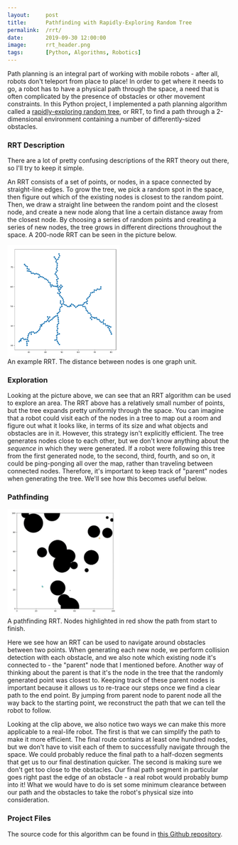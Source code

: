 ```yaml
---
layout:     post
title:      Pathfinding with Rapidly-Exploring Random Tree
permalink:  /rrt/
date:       2019-09-30 12:00:00
image:      rrt_header.png
tags:       [Python, Algorithms, Robotics]
---
```


Path planning is an integral part of working with mobile robots - after all, robots don't teleport from place to place! In order to get where it needs to go, a robot has to have a physical path through the space, a need that is often complicated by the presence of obstacles or other movement constraints. In this Python project, I implemented a path planning algorithm called a [rapidly-exploring random tree](https://en.wikipedia.org/wiki/Rapidly-exploring_random_tree), or RRT, to find a path through a 2-dimensional environment containing a number of differently-sized obstacles.

### RRT Description

There are a lot of pretty confusing descriptions of the RRT theory out there, so I'll try to keep it simple.

An RRT consists of a set of points, or nodes, in a space connected by straight-line edges. To grow the tree, we pick a random spot in the space, then figure out which of the existing nodes is closest to the random point. Then, we draw a straight line between the random point and the closest node, and create a new node along that line a certain distance away from the closest node. By choosing a series of random points and creating a series of new nodes, the tree grows in different directions throughout the space. A 200-node RRT can be seen in the picture below.

<div class="post-flex-display">
    <img src="/img/rrt_simple.png" alt="Simple RRT" style="width:50%">
    <div class="full-line-object">
        <div class="caption">
            An example RRT. The distance between nodes is one graph unit.
        </div>
    </div>
</div>

### Exploration

Looking at the picture above, we can see that an RRT algorithm can be used to explore an area. The RRT above has a relatively small number of points, but the tree expands pretty uniformly through the space. You can imagine that a robot could visit each of the nodes in a tree to map out a room and figure out what it looks like, in terms of its size and what objects and obstacles are in it. However, this strategy isn't explicitly efficient. The tree generates nodes close to each other, but we don't know anything about the _sequence_ in which they were generated. If a robot were following this tree from the first generated node, to the second, third, fourth, and so on, it could be ping-ponging all over the map, rather than traveling between connected nodes. Therefore, it's important to keep track of "parent" nodes when generating the tree. We'll see how this becomes useful below.

### Pathfinding

<div class="post-flex-display">
    <img src="/img/rrt_cropped15.gif" alt="Pathfinding RRT" style="width:50%">
    <div class="full-line-object">
        <div class="caption">
            A pathfinding RRT. Nodes highlighted in red show the path from start to finish.
        </div>
    </div>
</div>

Here we see how an RRT can be used to navigate around obstacles between two points. When generating each new node, we perform collision detection with each obstacle, and we also note which existing node it's connected to - the "parent" node that I mentioned before. Another way of thinking about the parent is that it's the node in the tree that the randomly generated point was closest to. Keeping track of these parent nodes is important because it allows us to re-trace our steps once we find a clear path to the end point. By jumping from parent node to parent node all the way back to the starting point, we reconstruct the path that we can tell the robot to follow.

Looking at the clip above, we also notice two ways we can make this more applicable to a real-life robot. The first is that we can simplify the path to make it more efficient. The final route contains at least one hundred nodes, but we don't have to visit each of them to successfully navigate through the space. We could probably reduce the final path to a half-dozen segments that get us to our final destination quicker. The second is making sure we don't get too close to the obstacles. Our final path segment in particular goes right past the edge of an obstacle - a real robot would probably bump into it! What we would have to do is set some minimum clearance between our path and the obstacles to take the robot's physical size into consideration.

### Project Files

The source code for this algorithm can be found in [this Github repository](https://github.com/riley-knox/RRT).
